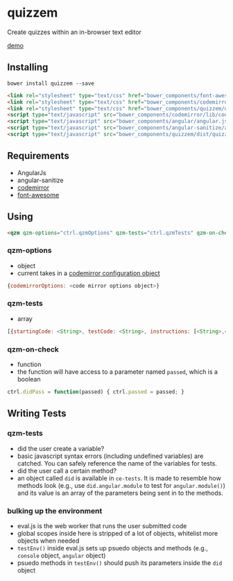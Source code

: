 # quizzem
Create quizzes within an in-browser text editor


[demo](http://fiffty.github.io/quizzem/)

## Installing
```
bower install quizzem --save
```

```html
<link rel="stylesheet" type="text/css" href="bower_components/font-awesome/css/font-awesome.min.css">
<link rel="stylesheet" type="text/css" href="bower_components/codemirror/lib/codemirror.css">
<link rel="stylesheet" type="text/css" href="bower_components/quizzem/dist/quizzem.css">
<script type="text/javascript" src="bower_components/codemirror/lib/codemirror.js"></script>
<script type="text/javascript" src="bower_components/angular/angular.js"></script>
<script type="text/javascript" src="bower_components/angular-sanitize/angular-sanitize.min.js"></script>
<script type="text/javascript" src="bower_components/quizzem/dist/quizzem.min.js"></script>
```

## Requirements
- AngularJs
- angular-sanitize
- [codemirror](https://codemirror.net/)
- [font-awesome](https://fortawesome.github.io/Font-Awesome/)


## Using
```html
<qzm qzm-options="ctrl.qzmOptions" qzm-tests="ctrl.qzmTests" qzm-on-check="ctrl.qzmPassed(passed)"></qzm>
```

### qzm-options
- object
- current takes in a [codemirror configuration object](https://codemirror.net/doc/manual.html#config)
```javascript
{codemirrorOptions: <code mirror options object>}
```
### qzm-tests
- array
```javascript
[{startingCode: <String>, testCode: <String>, instructions: [<String>,<String>,],language: 'JavaScript',]
```

### qzm-on-check
- function
- the function will have access to a parameter named `passed`, which is a boolean
```javascript
ctrl.didPass = function(passed) { ctrl.passed = passed; }
```


## Writing Tests
### qzm-tests
- did the user create a variable?
 - basic javascript syntax errors (including undefined variables) are catched. You can safely reference the name of the variables for tests.
- did the user call a certain method?
 - an object called `did` is available in `ce-tests`. It is made to resemble how methods look (e.g., use `did.angular.module` to test for `angular.module()`) and its value is an array of the parameters being sent in to the methods. 

### bulking up the environment
- eval.js is the web worker that runs the user submitted code
 - global scopes inside here is stripped of a lot of objects, whitelist more objects when needed
 - `testEnv()` inside eval.js sets up psuedo objects and methods (e.g., `console` object, `angular` object)
 - psuedo methods in `testEnv()` should push its parameters inside the `did` object
